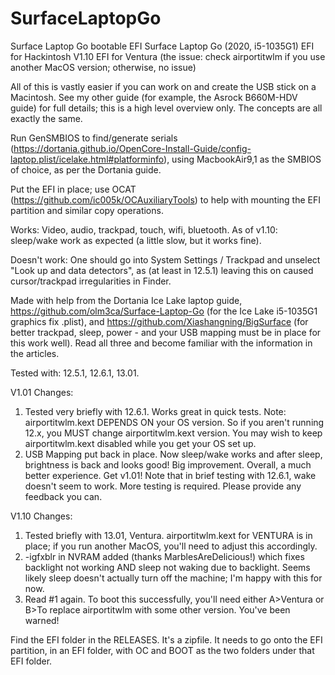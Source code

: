 # SurfaceLaptopGo
Surface Laptop Go bootable EFI
Surface Laptop Go (2020, i5-1035G1) EFI for Hackintosh
V1.10 EFI for Ventura (the issue: check airportitwlm if you use another MacOS version; otherwise, no issue)

All of this is vastly easier if you can work on and create the USB stick on a Macintosh. See my other guide (for example, the Asrock B660M-HDV guide) for full details; this is a high level overview only. The concepts are all exactly the same.

Run GenSMBIOS to find/generate serials (https://dortania.github.io/OpenCore-Install-Guide/config-laptop.plist/icelake.html#platforminfo), using MacbookAir9,1 as the SMBIOS of choice, as per the Dortania guide.

Put the EFI in place; use OCAT (https://github.com/ic005k/OCAuxiliaryTools) to help with mounting the EFI partition and similar copy operations.

Works: Video, audio, trackpad, touch, wifi, bluetooth.  As of v1.10: sleep/wake work as expected (a little slow, but it works fine).

Doesn't work: One should go into System Settings / Trackpad and unselect "Look up and data detectors", as (at least in 12.5.1) leaving this on caused cursor/trackpad irregularities in Finder. 

Made with help from the Dortania Ice Lake laptop guide, https://github.com/olm3ca/Surface-Laptop-Go (for the Ice Lake i5-1035G1 graphics fix .plist), and https://github.com/Xiashangning/BigSurface (for better trackpad, sleep, power - and your USB mapping must be in place for this work well).  Read all three and become familiar with the information in the articles. 

Tested with:  12.5.1, 12.6.1, 13.01.   

V1.01 Changes: 
1.  Tested very briefly with 12.6.1.  Works great in quick tests.  Note:  airportitwlm.kext DEPENDS ON your OS version.  So if you aren't running 12.x, you MUST change airportitwlm.kext version.  You may wish to keep airportitwlm.kext disabled while you get your OS set up. 
2.  USB Mapping put back in place.  Now sleep/wake works and after sleep, brightness is back and looks good!  Big improvement. 
Overall,  a much better experience.  Get v1.01!  Note that in brief testing with 12.6.1, wake doesn't seem to work.  More testing is required.  Please provide any feedback you can. 

V1.10 Changes: 
1.  Tested briefly with 13.01, Ventura.  airportitwlm.kext for VENTURA is in place; if you run another MacOS, you'll need to adjust this accordingly. 
2.  -igfxblr in NVRAM added (thanks MarblesAreDelicious!) which fixes backlight not working AND sleep not waking due to backlight.  Seems likely sleep doesn't actually turn off the machine; I'm happy with this for now. 
3.  Read #1 again.  To boot this successfully, you'll need either A>Ventura or B>To replace airportitwlm with some other version.  You've been warned!

Find the EFI folder in the RELEASES.  It's a zipfile.  It needs to go onto the EFI partition, in an EFI folder, with OC and BOOT as the two folders under that EFI folder. 

